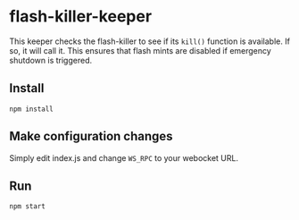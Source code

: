 # flash-killer-keeper
This keeper checks the flash-killer to see if its `kill()` function is
available.  If so, it will call it.  This ensures that flash mints are
disabled if emergency shutdown is triggered.

## Install
```
npm install
```

## Make configuration changes
Simply edit index.js and change `WS_RPC` to your webocket URL.

## Run
```
npm start
```
